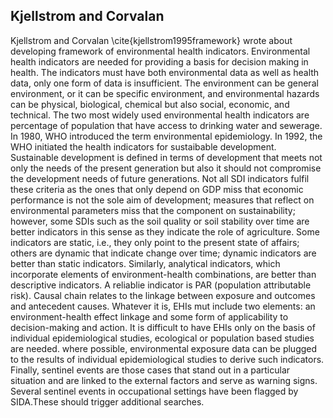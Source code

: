 ## Kjellstrom and Corvalan

Kjellstrom and Corvalan \cite{kjellstrom1995framework} wrote about developing framework of environmental health indicators. Environmental health indicators are needed for providing a basis for decision making in health. The indicators must have both environmental data as well as health data, only one form of data is insufficient. The environment can be general environment, or it can be specific environment, and environmental hazards can be physical, biological, chemical but also social, economic, and technical. The two most widely used environmental health indicators are percentage of population that have access to drinking water and sewerage. In 1980, WHO introduced the term environmental epidemiology. In 1992, the WHO initiated the health indicators for sustaibable development. Sustainable development is defined in terms of development that meets not only the needs of the present generation but also it should not compromise the development needs of future generations.  Not all SDI indicators fulfil these criteria as the ones that only depend on GDP miss that economic performance is not the sole aim of development; measures that reflect on environmental parameters miss that the component on sustainability; however, some SDIs such as the soil quality or soil stability over time are better indicators in this sense as they indicate the role of agriculture. Some indicators are static, i.e., they only point to the present state of affairs; others are dynamic that indicate change over time; dynamic indicators are better than static indicators. Similarly, analytical indicators, which incorporate elements of environment-health combinations, are better than descriptive indicators. A reliablie indicator is PAR (population attributable risk). Causal chain relates to the linkage between exposure and outcomes and antecedent causes. Whatever it is, EHIs mut include two elements: an environment-health effect linkage and some form of applicability to decision-making and action. It is difficult to have EHIs only on the basis of individual epidemiological studies, ecological or population based studies are needed. where possible, environmental exposure data can be plugged to the results of individual epidemiological studies to derive such indicators. Finally, sentinel events are those cases that stand out in a particular situation and are linked to the external factors and serve as warning signs. Several sentinel events in occupational settings have been flagged by SIDA.These should trigger additional searches. 